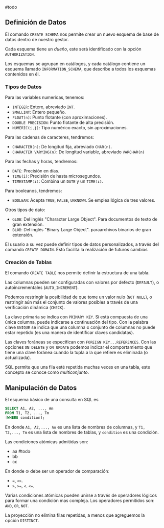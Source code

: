 #todo

## Definición de Datos

El comando `CREATE SCHEMA` nos permite crear un nuevo esquema de base de datos dentro de nuestro gestor.

Cada esquema tiene un *dueño*, este será identificado con la opción `AUTHORIZATION`.

Los esquemas se agrupan en catálogos, y cada catálogo contiene un esquema llamado `INFORMATION_SCHEMA`, que describe a todos los esquemas contenidos en él.

### Tipos de Datos

Para las variables numericas, tenemos:

- `INTEGER`: Entero, abreviado `INT`.
- `SMALLINT`: Entero pequeño.
- `FLOAT(n)`: Punto flotante (con aproximaciones).
- `DOUBLE PRECISION`: Punto flotante de alta precisión.
- `NUMERIC(i,j)`: Tipo numérico exacto, sin aproximaciones.

Para las cadenas de caracteres, tendremos:

- `CHARACTER(n)`: De longitud fija, abreviado `CHAR(n)`.
- `CHARACTER VARYING(n)`: De longitud variable, abreviado `VARCHAR(n)`

Para las fechas y horas, tendremos:

- `DATE`: Precisión en días.
- `TIME(i)`: Precisión de hasta microsegundos.
- `TIMESTAMP(i)`: Combina un `DATE` y un `TIME(i)`.

Para booleanos, tendremos:

- `BOOLEAN`: Acepta `TRUE`, `FALSE`, `UNKNOWN`. Se emplea lógica de tres valores.

Otros tipos de dato:

- `GLOB`: Del inglés "Character Large Object". Para documentos de texto de gran extensión.
- `BLOB`: Del inglés "Binary Large Object". paraarchivos binarios de gran extensión.

El usuario a su vez puede definir tipos de datos personalizados, a través del comando `CREATE DOMAIN`. Esto facilita la realización de futuros cambios

### Creación de Tablas

El comando `CREATE TABLE` nos permite definir la estructura de una tabla.

Las columnas pueden ser configuradas con valores por defecto (`DEFAULT`), o autoincrementales (`AUTO_INCREMENT`).

Podemos restringir la posibilidad de que tome un valor nulo (`NOT NULL`), o restringir aún más el conjunto de valores posibles a través de una verificación dinámica (`CHECK`).

La clave primaria se indica con `PRIMARY KEY`. Si está compuesta de una única columna, puede indicarse a continuación del tipo. Con la palabra clave `UNIQUE` se indica que una columna o conjunto de columnas no puede estar repetido (es una manera de identificar claves candidatas).

Las claves foráneas se especifican con `FOREIGN KEY...REFERENCES`. Con las opciones `ON DELETE` y `ON UPDATE` podemos indicar el comportamiento que tiene una clave foránea cuando la tupla a la que refiere es eliminada (o actualizada).

SQL permite que una fila esté repetida muchas veces en una tabla, este concepto se conoce como *multiconjunto*.

## Manipulación de Datos

El esquema básico de una consulta en SQL es

```SQL
SELECT A1, A2, ..., An
FROM T1, T2, ..., Tm
[WHERE condition];
```

En donde `A1, A2,..., An` es una lista de nombres de columnas, y `T1, T2,..., Tm` es una lista de nombres de tablas, y `condition` es una condición.

Las condiciones atómicas admitidas son:

- aa #todo
- bb
- cc

En donde ⊙ debe ser un operador de comparación:

- `=`, `<>`.
- `>`, `>=`, `<`. `<=`.

Varias condiciones atómicas pueden unirse a través de operadores lógicos para formar una condición mas compleja. Los operadores permitidos son: `AND`, `OR`, `NOT`.

La proyección no elimina filas repetidas, a menos que agreguemos la opción `DISTINCT`.
